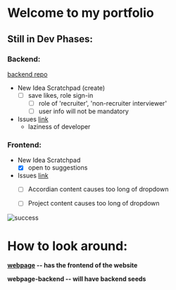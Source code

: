 # Welcome to my portfolio

## Still in Dev Phases:

### Backend: 
[backend repo](https://github.com/fletchulence/webpage-back-end)
  - New Idea Scratchpad (create)
    - [ ] save likes, role sign-in
      - [ ] role of 'recruiter', 'non-recruiter interviewer'
      - [ ] user info will not be mandatory
  - Issues [link](https://github.com/fletchulence/webpage-back-end/issues)
    - laziness of developer
### Frontend:
  - New Idea Scratchpad
    - [X] open to suggestions
  - Issues [link](https://github.com/fletchulence/myPortfolio/issues)
    - [ ] Accordian content causes too long of dropdown
    - [ ] Project content causes too long of dropdown

  

<img alt="success" src="https://img.shields.io/badge/build-success-brightgreen">


# How to look around:

  **[webpage](https://github.com/fletchulence/myPortfolio/tree/main/webpage) -- has the frontend of the website**
  
  **webpage-backend -- will have backend seeds**
